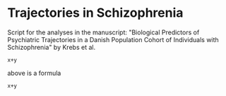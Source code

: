 # Trajectories in Schizophrenia

Script for the analyses in the manuscript: 
"Biological Predictors of Psychiatric Trajectories in a Danish Population Cohort of Individuals with Schizophrenia"
by Krebs et al.

```{r} 
x+y
````

above is a formula


```{python} 
x+y
````
